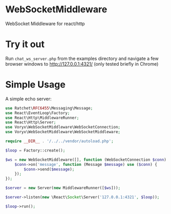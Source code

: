 # WebSocketMiddleware
WebSocket Middleware for react/http
# Try it out
Run `chat_ws_server.php` from the examples directory and navigate a few browser windows to http://127.0.0.1:4321/ (only tested briefly in Chrome)
# Simple Usage
A simple echo server:
```php
use Ratchet\RFC6455\Messaging\Message;
use React\EventLoop\Factory;
use React\Http\MiddlewareRunner;
use React\Http\Server;
use Voryx\WebSocketMiddleware\WebSocketConnection;
use Voryx\WebSocketMiddleware\WebSocketMiddleware;

require __DIR__ . '/../../vendor/autoload.php';

$loop = Factory::create();

$ws = new WebSocketMiddleware([], function (WebSocketConnection $conn) {
    $conn->on('message', function (Message $message) use ($conn) {
        $conn->send($message);
    });
});

$server = new Server(new MiddlewareRunner([$ws]));

$server->listen(new \React\Socket\Server('127.0.0.1:4321', $loop));

$loop->run();
```
